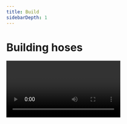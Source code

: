```yaml
---
title: Build
sidebarDepth: 1
---
```


# Building hoses

<Video url="https://www.youtube.com/embed/rNkUD5dboJs" />


<Screenshot
    url="/rubberhose3/icon/new-hose.svg"
    alt="New hose"
    toolbar />

## New Rubberhose

<Screenshot
    url="/rubberhose3/build-new-hose.mp4"
    alt="New hose"
    video
    outline
    center />

Hoses are the foundation for everything in Rubberhose and this is the quickest way to create a hose. Click to create a hose group with 3 layers:

- End controller
- Start controller
- Hose

The new hose will be created using the values in the [Settings](./settings) area.




<Screenshot
    url="/rubberhose3/icon/path-to-hose.svg"
    alt="Path to hose"
    toolbar />

## Path to hose

<Screenshot
    url="/rubberhose3/build-path-to-hose.mp4"
    alt="Path to hose"
    video
    outline
    center />

In addition to creating a new hose at the center of the comp, it is also possible to convert a path drawn with shape layers into a hose, or transfered a vector art path from Illustrator with [Overlord]([https://www.battleaxe.co/overlord](https://www.battleaxe.co/overlord)).

#### Inaccuracies

Rubberhose approximates the shape of the path using hose math. Curves  probably won’t be perfect, S-curves will be a little off, and a realism value of < 100% means the bend position will be a little less sharp. After converting a path, adjust it to taste.

### 3 point paths

<Screenshot
    url="/rubberhose3/build-path-to-hose-gotcha.mp4"
    alt="3 point paths"
    video
    outline
    center />
    
While it is possible to draw a bendy line using only 2 points and long tangents it is important to draw your path with 3 points. Rubberhose is designed to look for that middle point





<Screenshot
    url="/rubberhose3/icon/rubberrig.svg"
    alt=" New RubberRig"
    toolbar />
    
## New RubberRig

<Screenshot
    url="/rubberhose3/build-rubberrig.mp4"
    alt="RubberRig"
    video
    outline
    center />

Rig a set of 3+ layers quickly by parenting them in a chain, select the final layer (a hand, foot, etc), then click. Rubberhose will math up the positions of each layer’s anchor point in order to:

1. create a hose with bend points for each layer
2. create bones between each bend point
3. parent each of the art layers to the bones

::: tip Why not path parent each layer to the hose?

[Parent to hose](./manage.html#parent-to-hose) is designed to link a layer's anchor point to a hose at a slidable spot. This is useful for attaching elements to hoses, but they will not stretch. Bones stretch between hose points so anything parented to a bone will also stretch.  
:::


### The parent chain

The way we communicate to Rubberhose where to set controls and bend points is by first creating a [forward kinematics](https://youtu.be/-0BO_jn6HFk?t=98) rig where the end of a limb is parented to the next segment, which is then parented to the next segment all the way back up to the root of the limb. 

```plaintext
├── Upper arm
│   ├── Lower arm
│   │   ├── Hand
```

3 layers are required to define at least a start, bend point and end controller. 

::: warning Why do I need a hand or foot layer?

The creation of bones is defined by the location of anchor points in the parenting chain. The last layer is required to tell Rubberhose where the end controller should be. Without the 3rd layer, Rubberhose would not know how long the last segment should be. You are free to delete it after creating a rig.
:::